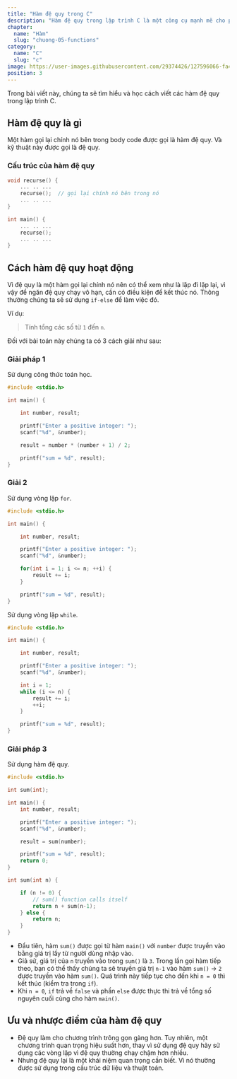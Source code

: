 ```yaml
---
title: "Hàm đệ quy trong C"
description: "Hàm đệ quy trong lập trình C là một công cụ mạnh mẽ cho phép giải quyết các bài toán phức tạp bằng cách sử dụng tính truy hồi. Trong bài viết này, chúng t sẽ đào sâu vào khái niệm này, giải thích cách mà hàm đệ quy hoạt động và cung cấp ví dụ cụ thể về cách sử dụng nó để giải quyết các bài toán như tính giai thừa, dãy Fibonacci và nhiều tác vụ khác."
chapter:
  name: "Hàm"
  slug: "chuong-05-functions"
category:
  name: "C"
  slug: "c"
image: https://user-images.githubusercontent.com/29374426/127596066-fa46df01-982f-4a72-b6d1-f7d8f5c5a9b3.png
position: 3
---
```


Trong bài viết này, chúng ta sẽ tìm hiểu và học cách viết các hàm đệ quy trong lập trình C.

## Hàm đệ quy là gì

Một hàm gọi lại chính nó bên trong body code được gọi là hàm đệ quy. Và kỹ thuật này được gọi là đệ quy.

### Cấu trúc của hàm đệ quy

```cpp
void recurse() {
    ... .. ...
    recurse();  // gọi lại chính nó bên trong nó
    ... .. ...
}

int main() {
    ... .. ...
    recurse();
    ... .. ...
}
```

## Cách hàm đệ quy hoạt động

Vì đệ quy là một hàm gọi lại chính nó nên có thể xem như là lặp đi lặp lại, vì vậy để ngăn đệ quy chạy vô hạn, cần có điều kiện để kết thúc nó. Thông thường chúng ta sẽ sử dụng `if-else` để làm việc đó.

Ví dụ:

> Tính tổng các số từ `1` đến `n`.

Đối với bài toán này chúng ta có 3 cách giải như sau:

### Giải pháp 1

Sử dụng công thức toán học.

```cpp
#include <stdio.h>

int main() {

    int number, result;

    printf("Enter a positive integer: ");
    scanf("%d", &number);

    result = number * (number + 1) / 2;

    printf("sum = %d", result);
}
```

### Giải 2

Sử dụng vòng lặp `for`.

```cpp
#include <stdio.h>

int main() {

    int number, result;

    printf("Enter a positive integer: ");
    scanf("%d", &number);

    for(int i = 1; i <= n; ++i) {
        result += i;
    }

    printf("sum = %d", result);
}
```

Sử dụng vòng lặp `while`.

```cpp
#include <stdio.h>

int main() {

    int number, result;

    printf("Enter a positive integer: ");
    scanf("%d", &number);

    int i = 1;
    while (i <= n) {
        result += i;
        ++i;
    }

    printf("sum = %d", result);
}
```

### Giải pháp 3

Sử dụng hàm đệ quy.

```cpp
#include <stdio.h>

int sum(int);

int main() {
    int number, result;

    printf("Enter a positive integer: ");
    scanf("%d", &number);

    result = sum(number);

    printf("sum = %d", result);
    return 0;
}

int sum(int n) {

    if (n != 0) {
        // sum() function calls itself
        return n + sum(n-1);
    } else {
        return n;
    }
}
```

- Đầu tiên, hàm `sum()` được gọi từ hàm `main()` với `number` được truyền vào bằng giá trị lấy từ người dùng nhập vào.
- Giả sử, giá trị của `n` truyền vào trong `sum()` là `3`. Trong lần gọi hàm tiếp theo, bạn có thể thấy chúng ta sẽ truyền giá trị `n-1` vào hàm `sum()` → `2` được truyền vào hàm `sum()`. Quá trình này tiếp tục cho đến khi `n = 0` thì kết thúc (kiểm tra trong `if`).
- Khi `n = 0`, `if` trả về `false` và phần `else` được thực thi trả về tổng số nguyên cuối cùng cho hàm `main()`.

## Ưu và nhược điểm của hàm đệ quy

- Đệ quy làm cho chương trình trông gọn gàng hơn. Tuy nhiên, một chương trình quan trọng hiệu suất hơn, thay vì sử dụng đệ quy hãy sử dụng các vòng lặp vì đệ quy thường chạy chậm hơn nhiều.
- Nhưng đệ quy lại là một khái niệm quan trọng cần biết. Vì nó thường được sử dụng trong cấu trúc dữ liệu và thuật toán.
